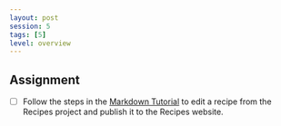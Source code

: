 ```yaml
---
layout: post
session: 5
tags: [5]
level: overview
---
```


## Assignment

- [ ] Follow the steps in the [Markdown Tutorial](/markdown-tutorial) to edit a recipe from the Recipes project and publish it to the Recipes website.